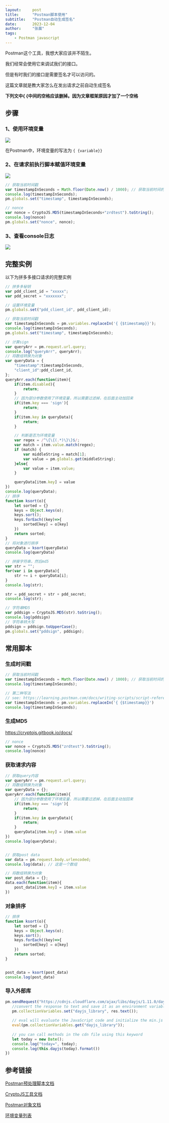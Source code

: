 ```yaml
---
layout:     post
title:      "Postman脚本使用"
subtitle:   "Postman自动生成签名"
date:       2023-12-04
author:     "张晨"
tags:
    - Postman javascript
---
```


Postman这个工具，我想大家应该并不陌生。

我们经常会使用它来调试我们的接口。

但是有时我们的接口是需要签名才可以访问的。

这篇文章就是教大家怎么在发出请求之前自动生成签名



**下列文中{ {中间的空格应该删掉。因为文章框架原因才加了一个空格**
## 步骤


### 1、使用环境变量

![](/img/2023-12-04/Snipaste_2023-12-04_19-46-00.png)

在Postman中，环境变量的写法为 `{ {variable}}`


### 2、在请求前执行脚本赋值环境变量

![](/img/2023-12-04/Snipaste_2023-12-04_19-47-16.png)


```javascript
// 获取当前时间戳
var timestampInSeconds = Math.floor(Date.now() / 1000); // 获取当前时间的整数秒数
console.log(timestampInSeconds);
pm.globals.set("timestamp", timestampInSeconds);

// nonce
var nonce = CryptoJS.MD5(timestampInSeconds+"zrdtest").toString();
console.log(nonce)
pm.globals.set("nonce", nonce);
```

### 3、查看console日志

![](/img/2023-12-04/Snipaste_2023-12-04_19-56-51.png)

## 完整实例

以下为拼多多接口请求的完整实例

```javascript
// 拼多多秘钥
var pdd_client_id = "xxxxx";
var pdd_secret = "xxxxxxx";

// 设置环境变量
pm.globals.set("pdd_client_id", pdd_client_id);

// 获取当前时间戳
var timestampInSeconds = pm.variables.replaceIn('{ {$timestamp}}');
console.log(timestampInSeconds);
pm.globals.set("timestamp", timestampInSeconds);

// 计算sign
var queryArr = pm.request.url.query;
console.log("queryArr", queryArr);
// 将数组转换为对象
var queryData = {
    "timestamp":timestampInSeconds,
    "client_id":pdd_client_id,
};
queryArr.each(function(item){
    if(item.disabled){
        return;
    }
    // 因为部分参数使用了环境变量，所以需要过滤掉，在后面主动加回来
    if(item.key === 'sign'){
        return;
    }
    if(item.key in queryData){
        return;
    }

    // 判断是否为环境变量
    var regex = /^\{\{(.*)\}\}$/;
    var match = item.value.match(regex);
    if (match) {
        var middleString = match[1];
        var value = pm.globals.get(middleString);
    }else{
        var value = item.value;
    }

    queryData[item.key] = value
})
console.log(queryData);
// 排序
function ksort(o){
    let sorted = {}
    keys = Object.keys(o);
    keys.sort();
    keys.forEach((key)=>{
        sorted[key] = o[key]
    })
    return sorted;
}
// 将对象进行排序
queryData = ksort(queryData)
console.log(queryData)

// 拼接字符串，然后md5
var str = "";
for(var i in queryData){
    str += i + queryData[i];
}
console.log(str);

str = pdd_secret + str + pdd_secret;
console.log(str);

// 字符串MD5
var pddsign = CryptoJS.MD5(str).toString();
console.log(pddsign)
// 字符串转大写
pddsign = pddsign.toUpperCase();
pm.globals.set("pddsign", pddsign);

```

## 常用脚本

### 生成时间戳

```javascript
// 获取当前时间戳
var timestampInSeconds = Math.floor(Date.now() / 1000); // 获取当前时间的整数秒数
console.log(timestampInSeconds);

// 第二种写法
// see: https://learning.postman.com/docs/writing-scripts/script-references/variables-list/
var timestampInSeconds = pm.variables.replaceIn('{ {$timestamp}}')
console.log(timestampInSeconds);
```


### 生成MD5

https://cryptojs.gitbook.io/docs/

```javascript
// nonce
var nonce = CryptoJS.MD5("zrdtest").toString();
console.log(nonce)
```


### 获取请求内容

```javascript
// 获取query内容
var queryArr = pm.request.url.query;
// 将数组转换为对象
var queryData = {};
queryArr.each(function(item){
    // 因为部分参数使用了环境变量，所以需要过滤掉，在后面主动加回来
    if(item.key === 'sign'){
        return;
    }
    if(item.key in queryData){
        return;
    }
    queryData[item.key] = item.value
})
console.log(queryData);


// 获取post data
var data = pm.request.body.urlencoded;
console.log(data); // 这是一个数组

// 将数组转换为对象
var post_data = {};
data.each(function(item){
    post_data[item.key] = item.value
})
```


### 对象排序

```javascript
// 排序
function ksort(o){
    let sorted = {}
    keys = Object.keys(o);
    keys.sort();
    keys.forEach((key)=>{
        sorted[key] = o[key]
    })
    return sorted;
}


post_data = ksort(post_data)
console.log(post_data)
```

### 导入外部库

```javascript
pm.sendRequest("https://cdnjs.cloudflare.com/ajax/libs/dayjs/1.11.0/dayjs.min.js", (err, res) => {
   //convert the response to text and save it as an environment variable
   pm.collectionVariables.set("dayjs_library", res.text());
 
   // eval will evaluate the JavaScript code and initialize the min.js
   eval(pm.collectionVariables.get("dayjs_library"));
 
   // you can call methods in the cdn file using this keyword
   let today = new Date();
   console.log("today=", today);
   console.log(this.dayjs(today).format())
})
```




## 参考链接

[Postman预处理脚本文档](https://learning.postman.com/docs/writing-scripts/pre-request-scripts/#pre-request-scripting-example)

[CryptoJS工具文档](https://www.cnblogs.com/huiguo/p/16601076.html)

[Postman对象文档](https://www.postmanlabs.com/postman-collection/Collection.html#toJSON)

[环境变量列表](https://learning.postman.com/docs/writing-scripts/script-references/variables-list/)

